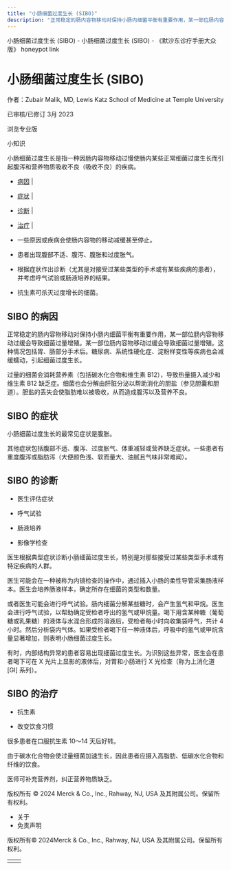 ```yaml
---
title: "小肠细菌过度生长 (SIBO)"
description: "正常稳定的肠内容物移动对保持小肠内细菌平衡有重要作用，某一部位肠内容物移动过缓会导致细菌过量增殖。某一部位肠内容物移动过缓会导致细菌过量增殖。这种情况包括胃、肠部分手术后。糖尿病、系统性硬化症、淀粉样变性等疾病也会减缓蠕动，引起细菌过度生长。"
---
```


﻿小肠细菌过度生长 (SIBO) - 小肠细菌过度生长 (SIBO) - 《默沙东诊疗手册大众版》 honeypot link

# 小肠细菌过度生长 (SIBO)

作者：Zubair Malik, MD, Lewis Katz School of Medicine at Temple University

已审核/已修订 3月 2023

浏览专业版

小知识

小肠细菌过度生长是指一种因肠内容物移动过慢使肠内某些正常细菌过度生长而引起腹泻和营养物质吸收不良（吸收不良）的疾病。

- [病因](#病因_v45103759_zh) \|
- [症状](#症状_v15686466_zh) \|
- [诊断](#诊断_v8118029_zh) \|
- [治疗](#治疗_v15686480_zh) \|

- 一些原因或疾病会使肠内容物的移动减缓甚至停止。

- 患者出现腹部不适、腹泻、腹胀和过度胀气。

- 根据症状作出诊断（尤其是对接受过某些类型的手术或有某些疾病的患者），并考虑呼气试验或肠液培养的结果。

- 抗生素可杀灭过度增长的细菌。


## SIBO 的病因

正常稳定的肠内容物移动对保持小肠内细菌平衡有重要作用，某一部位肠内容物移动过缓会导致细菌过量增殖。某一部位肠内容物移动过缓会导致细菌过量增殖。这种情况包括胃、肠部分手术后。糖尿病、系统性硬化症、淀粉样变性等疾病也会减缓蠕动，引起细菌过度生长。

过量的细菌会消耗营养素（包括碳水化合物和维生素 B12），导致热量摄入减少和维生素 B12 缺乏症。细菌也会分解由肝脏分泌以帮助消化的胆盐（参见胆囊和胆道）。胆盐的丢失会使脂肪难以被吸收，从而造成腹泻以及营养不良。

## SIBO 的症状

小肠细菌过度生长的最常见症状是腹胀。

其他症状包括腹部不适、腹泻、过度胀气、体重减轻或营养缺乏症状。一些患者有重度腹泻或脂肪泻（大便颜色浅、软而量大、油腻且气味非常难闻）。

## SIBO 的诊断

- 医生评估症状

- 呼气试验

- 肠液培养

- 影像学检查


医生根据典型症状诊断小肠细菌过度生长，特别是对那些接受过某些类型手术或有特定疾病的人群。

医生可能会在一种被称为内镜检查的操作中，通过插入小肠的柔性导管采集肠液样本。医生会培养肠液样本，确定所存在细菌的类型和数量。

或者医生可能会进行呼气试验。肠内细菌分解某些糖时，会产生氢气和甲烷。医生会进行呼气试验，以帮助确定受检者呼出的氢气或甲烷量。喝下用含某种糖（葡萄糖或乳果糖）的液体与水混合形成的溶液后，受检者每小时向收集袋呼气，共计 4 小时。然后分析袋内气体。如果受检者喝下任一种液体后，呼吸中的氢气或甲烷含量显著增加，则表明小肠细菌过度生长。

有时，内部结构异常的患者容易出现细菌过度生长。为识别这些异常，医生会在患者喝下可在 X 光片上显影的液体后，对胃和小肠进行 X 光检查（称为上消化道 \[GI\] 系列）。

## SIBO 的治疗

- 抗生素

- 改变饮食习惯


很多患者在口服抗生素 10～14 天后好转。

由于碳水化合物会使过量细菌加速生长，因此患者应摄入高脂肪、低碳水化合物和纤维的饮食。

医师可补充营养剂，纠正营养物质缺乏。



版权所有 © 2024
Merck & Co., Inc., Rahway, NJ, USA 及其附属公司。保留所有权利。

- 关于
- 免责声明

版权所有© 2024Merck & Co., Inc., Rahway, NJ, USA 及其附属公司。保留所有权利。

|     |     |
| --- | --- |
|  |  |